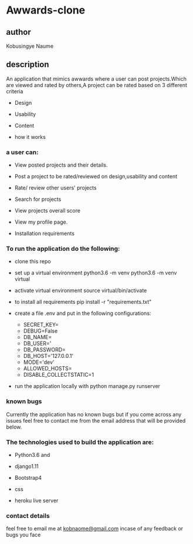 # Awwards-clone
## author
Kobusingye Naume
## description
An application that mimics awwards where a user can post projects.Which are viewed and rated by others,A project can be rated based on 3 different criteria

* Design

* Usability

* Content

* how it works

### a user can:

* View posted projects and their details.

* Post a project to be rated/reviewed on design,usability and content

* Rate/ review other users' projects

* Search for projects

* View projects overall score

* View my profile page.

* Installation requirements
### To run the application do the following:

* clone this repo 

* set up a virtual environment python3.6 -m venv python3.6 -m venv virtual

* activate virtual environment source virtual/bin/activate

* to install all requirements pip install -r "requirements.txt"

* create a file .env and put in the following configurations:

   - SECRET_KEY=<secret key>
   - DEBUG=False
   - DB_NAME=<database name>
   - DB_USER='<username>
   - DB_PASSWORD=<your password>
   - DB_HOST='127.0.0.1'
   - MODE='dev'
   - ALLOWED_HOSTS=<your site name>
   - DISABLE_COLLECTSTATIC=1
* run the application locally with python manage.py runserver

### known bugs
Currently the application has no known bugs but if you come across any issues feel free to contact me from the email address that will be provided below.


### The technologies used to build the application are:

* Python3.6 and 

* django1.11

* Bootstrap4

* css

* heroku live server

### contact details
feel free to email me at kobnaome@gmail.com incase of any feedback or bugs you face